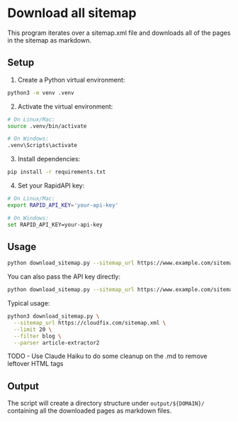 # Download all sitemap

This program iterates over a sitemap.xml file and downloads all of the pages in the sitemap as markdown.

## Setup

1. Create a Python virtual environment:
```bash
python3 -m venv .venv
```

2. Activate the virtual environment:
```bash
# On Linux/Mac:
source .venv/bin/activate

# On Windows:
.venv\Scripts\activate
```

3. Install dependencies:
```bash
pip install -r requirements.txt
```

4. Set your RapidAPI key:
```bash
# On Linux/Mac:
export RAPID_API_KEY='your-api-key'

# On Windows:
set RAPID_API_KEY=your-api-key
```

## Usage

```bash
python download_sitemap.py --sitemap_url https://www.example.com/sitemap.xml
```

You can also pass the API key directly:
```bash
python download_sitemap.py --sitemap_url https://www.example.com/sitemap.xml --api_key your-api-key
```


Typical usage:
```bash
python3 download_sitemap.py \
  --sitemap_url https://cloudfix.com/sitemap.xml \
  --limit 20 \
  --filter blog \
  --parser article-extractor2
```

TODO - Use Claude Haiku to do some cleanup on the .md to remove leftover HTML tags


## Output

The script will create a directory structure under `output/${DOMAIN}/` containing all the downloaded pages as markdown files.



